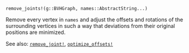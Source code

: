 ```
remove_joints!(g::BVHGraph, names::AbstractString...)
```

Remove every vertex in `names` and adjust the offsets and rotations of the surrounding vertices  in such a way that deviations from their original positions are minimized.

See also: [`remove_joint!`](@ref), [`optimize_offsets!`](@ref)
